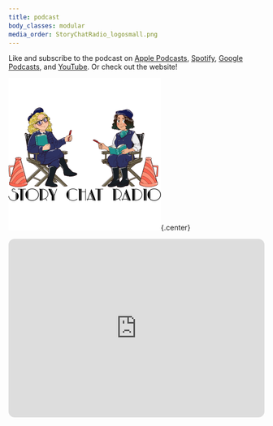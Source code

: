 ```yaml
---
title: podcast
body_classes: modular
media_order: StoryChatRadio_logosmall.png
---
```


Like and subscribe to the podcast on [Apple Podcasts](https://podcasts.apple.com/us/podcast/story-chat-radio/id1483688097?target=_blank), [Spotify](https://open.spotify.com/show/3o7zYGOeJMHfKFdCrhlILb?target=_blank), [Google Podcasts](https://podcasts.google.com/?feed=aHR0cHM6Ly9zdG9yeWNoYXRyYWRpby5saWJzeW4uY29tL3Jzcw&ep=14), and [YouTube](https://www.youtube.com/channel/UCVgBO3mHLqhtVZWRn0BmFEA?target=_blank). Or check out the website! 

![Story Chat Radio](StoryChatRadio_logosmall.png "StoryChatRadio_logosmall"){.center}

<iframe title="Story Chat Radio - Spotify Embed" style="border-radius:12px" src="https://open.spotify.com/embed/show/3o7zYGOeJMHfKFdCrhlILb?utm_source=generator&theme=0" width="100%" height="352" frameBorder="0" allowfullscreen="" allow="autoplay; clipboard-write; encrypted-media; fullscreen; picture-in-picture" loading="lazy"></iframe>

